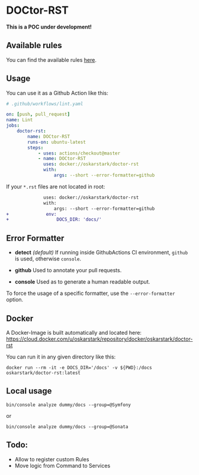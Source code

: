 DOCtor-RST
==========

**This is a POC under development!**

Available rules
---------------

You can find the available rules [here](docs/rules.md).

Usage
-----

You can use it as a Github Action like this:
```yaml
# .github/workflows/lint.yaml

on: [push, pull_request]
name: Lint
jobs:
    doctor-rst:
        name: DOCtor-RST
        runs-on: ubuntu-latest
        steps:
            - uses: actions/checkout@master
            - name: DOCtor-RST
              uses: docker://oskarstark/doctor-rst
              with:
                  args: --short --error-formatter=github
```

If your `*.rst` files are not located in root:
```diff
              uses: docker://oskarstark/doctor-rst
              with:
                  args: --short --error-formatter=github
+              env:
+                  DOCS_DIR: 'docs/'
```

Error Formatter
---------------

* **detect** _(default)_ If running inside GithubActions CI environment, `github` is used, otherwise `console`.

* **github** Used to annotate your pull requests.

* **console** Used as to generate a human readable output.

To force the usage of a specific formatter, use the `--error-formatter` option.

Docker
------

A Docker-Image is built automatically and located here:
https://cloud.docker.com/u/oskarstark/repository/docker/oskarstark/doctor-rst

You can run it in any given directory like this:

`docker run --rm -it -e DOCS_DIR='/docs' -v ${PWD}:/docs  oskarstark/doctor-rst:latest`

Local usage
-----------

`bin/console analyze dummy/docs --group=@Symfony`

or

`bin/console analyze dummy/docs --group=@Sonata`

Todo:
-----

* Allow to register custom Rules
* Move logic from Command to Services
